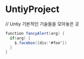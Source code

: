 # UntiyProject


// Untiy 기본적인 기술들을 모아놓은 곳

```C#
function fancyAlert(arg) {
  if(arg) {
    $.facebox({div:'#foo'})
  }
}
```
